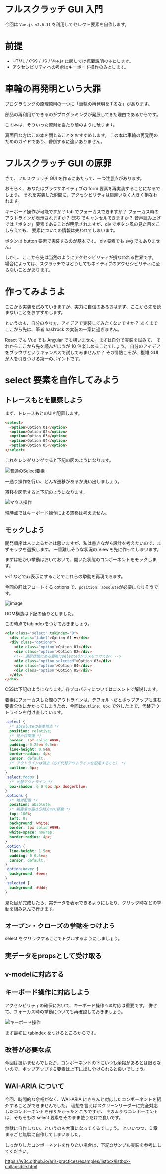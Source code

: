 # フルスクラッチ GUI 入門

今回は `Vue.js v2.6.11` を利用してセレクト要素を自作します。

# 前提

- HTML / CSS / JS / Vue.js に関しては概要説明のみとします。
- アクセシビリティへの考慮はキーボード操作のみとします。

# 車輪の再発明という大罪

プログラミングの原理原則の一つに「車輪の再発明をするな」があります。

部品の再利用ができるのがプログラミングが発展してきた理由であるからです。

この本は、そういった原則を当たり前のように破ります。

真面目な方はこの本を閉じることをおすすめします。
この本は車輪の再発明のためのガイドであり、昏倒するに違いありません。

# フルスクラッチ GUI の原罪

さて、フルスクラッチ GUI を作るにあたって、一つ注意点があります。

おそらく、あなたはブラウザネイティブの form 要素を再実装することになるでしょう。
それを実装した瞬間に、アクセシビリティは間違いなく大きく損なわれます。

キーボード操作が可能ですか？
tab でフォーカスできますか？
フォーカス時のアウトラインが表示されますか？
ESC でキャンセルできますか？
音声読み上げでは「ボタン」要素であることが明示されますが、div でボタン風の見た目をこしらえても、
要素についての情報は失われてしまいます。

ボタンは button 要素で実装するのが基本です。
div 要素でも svg でもありません。

しかし、ここから先は当然のようにアクセシビリティが損なわれる世界です。
場合によっては、スクラッチではどうしてもネイティブのアクセシビリティに至らないことがあります。

# 作ってみようよ

ここから実装を試みていきますが、実力に自信のある方はまず、ここから先を読まないことをおすすめします。

というのも、自分のやり方、アイデアで実装してみたくないですか？
あくまでここから先は、筆者 hashrock の実装の一案に過ぎません。

React でも Vue でも Angular でも構いません。まずは自分で実装を試みて、
それからここから先を読んだほうが 10 倍楽しめることでしょう。
自分のアイデアをブラウザというキャンバスで試してみませんか？
その情熱こそが、複雑 GUI が人を引きつける第一のポイントです。

# select 要素を自作してみよう

## トレースもとを観察しよう

まず、トレースもとのUIを配置します。

```html
<select>
  <option>Option 01</option>
  <option>Option 02</option>
  <option>Option 03</option>
  <option>Option 04</option>
  <option>Option 05</option>
</select>
```

これをレンダリングすると下記の図のようになります。

![普通のSelect要素](./native-select.png)

一通り操作を行い、どんな遷移があるか洗い出しましょう。

遷移を図示すると下記のようになります。

![マウス操作](./event-diagram-mouse.png)

現時点ではキーボード操作による遷移は考えません。

## モックしよう

開発順序は人によるかとは思いますが、私は書きながら設計を考えたいので、まずモックを選択します。
一番難しそうな状況の View を先に作ってしまいます。

まずは細かい挙動はおいておいて、開いた状態のコンポーネントをモックします。

v-if などで非表示にすることでこれらの挙動を再現できます。

今回の肝はフロートする options で、`position: absolute`が必要になりそうです。

![image](004.png)

DOM構造は下記の通りとしました。

この時点でtabindexをつけておきましょう。

```html
<div class="select" tabindex="0">
  <div class="label">Option 01 ▼</div>
  <div class="options">
    <div class="option">Option 01</div>
    <div class="option">Option 02</div>
    <!-- 選択状態にある要素にselectedクラスをつけておく -->
    <div class="option selected">Option 03</div>
    <div class="option">Option 04</div>
    <div class="option">Option 05</div>
  </div>
</div>
```

CSSは下記のようになります。各プロパティについてはコメントで解説します。

要素にフォーカスした際のアウトラインは、デフォルトだとポップアップも含む要素全体にかかってしまうため、今回は`outline: 0px;`で外した上で、代替アウトラインを付け直しています。

```css
.select {
  /* absoluteの基準地点 */
  position: relative;
  /* 見た目関連 */
  border: 1px solid #999;
  padding: 0.25em 0.5em;
  line-height: 0.9em;
  border-radius: 4px;
  cursor: default;
  /* アウトラインは消去（必ず代替アウトラインを設定すること） */
  outline: 0px;
}
.select:focus {
  /* 代替アウトライン */
  box-shadow: 0 0 0px 2px dodgerblue;
}
.options {
  /* 絶対配置 */
  position: absolute;
  /* 親要素の高さ分縦方向に移動 */
  top: 100%;
  left: 0;
  background: white;
  border: 1px solid #999;
  white-space: nowrap;
  border-radius: 4px;
}
.option {
  line-height: 1.5em;
  padding: 0 0.5em;
  cursor: default;
}
.option:hover {
  background: #eee;
}
.selected {
  background: #ddd;
}
```

見た目が完成したら、実データを表示できるようにしたり、クリック時などの挙動を組み込んで行きます。

## オープン・クローズの挙動をつけよう

select をクリックすることでトグルするようにしましょう。

## 実データをpropsとして受け取る

## v-modelに対応する

## キーボード操作に対応しよう

アクセシビリティの確保において、キーボード操作への対応は重要です。
併せて、フォーカス時の挙動についても再確認しておきましょう。

![キーボード操作](./event-diagram-keyboard.png)

まず最初に tabindex をつけるところからです。

## 改善が必要な点

今回は扱いませんでしたが、コンポーネントの下にいつも余裕があるとは限らないので、ポップアップする要素は上下に出し分けられると良いでしょう。


## WAI-ARIA について

今回、時間的な余裕がなく、WAI-ARIA にきちんと対応したコンポーネントを紹介することができませんでした。
理想を言えばスクリーンリーダーに完全対応したコンポーネントを作りたかったところですが、
そのようなコンポーネントは、そもそもの select 要素をそのまま使うだけで良いです。

無駄に自作しない、というのも大事になってくるでしょう。
といいつつ、１章まるごと無駄に自作してしまいました。

しっかりしたコンポーネントを作りたい場合は、下記のサンプル実装を参考にしてください。

https://w3c.github.io/aria-practices/examples/listbox/listbox-collapsible.html

